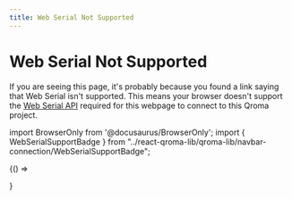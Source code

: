 ```yaml
---
title: Web Serial Not Supported
---
```


# Web Serial Not Supported

If you are seeing this page, it's probably because you found a link saying that Web Serial isn't supported. This means your browser doesn't support the <a href="https://developer.mozilla.org/en-US/docs/Web/API/Web_Serial_API">Web Serial API</a> required for this webpage to connect to this Qroma project.


import BrowserOnly from '@docusaurus/BrowserOnly';
import { WebSerialSupportBadge } from "../react-qroma-lib/qroma-lib/navbar-connection/WebSerialSupportBadge";


<BrowserOnly>
{() => <WebSerialSupportBadge />
  
}
</BrowserOnly>